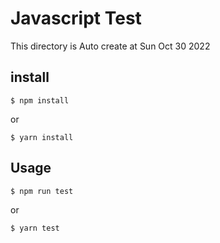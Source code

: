# Javascript Test
This directory is Auto create at Sun Oct 30 2022 


## install
```console
$ npm install
```

or

```console
$ yarn install
```


## Usage
```console
$ npm run test
```

or

```console
$ yarn test
```
